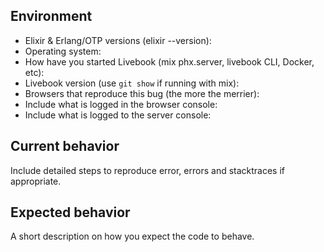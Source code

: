 ## Environment

* Elixir & Erlang/OTP versions (elixir --version): 
* Operating system: 
* How have you started Livebook (mix phx.server, livebook CLI, Docker, etc): 
* Livebook version (use `git show` if running with mix): 
* Browsers that reproduce this bug (the more the merrier): 
* Include what is logged in the browser console: 
* Include what is logged to the server console:

## Current behavior

Include detailed steps to reproduce error, errors and stacktraces if appropriate.

## Expected behavior

A short description on how you expect the code to behave.
